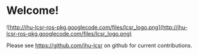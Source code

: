 # Welcome! #
![http://jhu-lcsr-ros-pkg.googlecode.com/files/lcsr_logo.png](http://jhu-lcsr-ros-pkg.googlecode.com/files/lcsr_logo.png)

Please see https://github.com/jhu-lcsr on github for current contributions.
